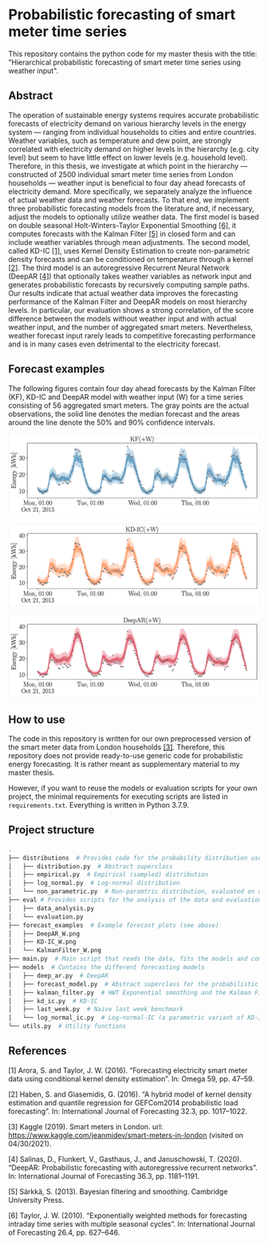 # Probabilistic forecasting of smart meter time series

This repository contains the python code for my master thesis with the title: "Hierarchical probabilistic forecasting of smart meter time series using weather input". 

## Abstract

The operation of sustainable energy systems requires accurate probabilistic forecasts of electricity demand on various hierarchy levels in the energy system — ranging from individual households to cities and entire countries. Weather variables, such as temperature and dew point, are strongly correlated with electricity demand on higher levels in the hierarchy (e.g. city level) but seem to have little effect on lower levels (e.g. household level). Therefore, in this thesis, we investigate at which point in the hierarchy — constructed of 2500 individual smart meter time series from London households — weather input is beneficial to four day ahead forecasts of electricity demand. More specifically, we separately analyze the influence of actual weather data and weather forecasts. To that end, we implement three probabilistic forecasting models from the literature and, if necessary, adjust the models to optionally utilize weather data. The first model is based on double seasonal Holt-Winters-Taylor Exponential Smoothing [[6]](#6), it computes forecasts with the Kalman Filter [[5]](#5) in closed form and can include weather variables through mean adjustments. The second model, called KD-IC [[1]](#1), uses Kernel Density Estimation to create non-parametric density forecasts and can be conditioned on temperature through a kernel [[2]](#2). The third model is an autoregressive Recurrent Neural Network (DeepAR [[4]](#4)) that optionally takes weather variables as network input and generates probabilistic forecasts by recursively computing sample paths. Our results indicate that actual weather data improves the forecasting performance of the Kalman Filter and DeepAR models on most hierarchy levels. In particular, our evaluation shows a strong correlation, of the score difference between the models without weather input and with actual weather input, and the number of aggregated smart meters. Nevertheless, weather forecast input rarely leads to competitive forecasting performance and is in many cases even detrimental to the electricity forecast.

## Forecast examples

The following figures contain four day ahead forecasts by the Kalman Filter (KF), KD-IC and DeepAR model with weather input (W) for a time series consisting of 56 aggregated smart meters. The gray points are the actual observations, the solid line denotes the median forecast and the areas around the line denote the 50% and 90% confidence intervals.

![Kalman Filter](forecast_examples/KF_W.png)

![KD-IC](forecast_examples/KD-IC_W.png)

![DeepAR](forecast_examples/DeepAR_W.png)

## How to use

The code in this repository is written for our own preprocessed version of the smart meter data from London households [[3]](#3). Therefore, this repository does not provide ready-to-use generic code for probabilistic energy forecasting. It is rather meant as supplementary material to my master thesis. 

However, if you want to reuse the models or evaluation scripts for your own project, the minimal requirements for executing scripts are listed in `requirements.txt`. Everything is written in Python 3.7.9.

## Project structure

```bash
.
├── distributions  # Provides code for the probability distribution used by the forecasting models
│   ├── distribution.py  # Abstract superclass
│   ├── empirical.py  # Empirical (sampled) distribution
│   ├── log_normal.py  # Log-normal distribution
│   └── non_parametric.py  # Non-paramtric distribution, evaluated on a grid
├── eval # Provides scripts for the analysis of the data and evaluation of the forecasting model
│   ├── data_analysis.py
│   └── evaluation.py
├── forecast_examples  # Example forecast plots (see above)
│   ├── DeepAR_W.png
│   ├── KD-IC_W.png
│   └── KalmanFilter_W.png
├── main.py  # Main script that reads the data, fits the models and computes forecasts
├── models  # Contains the different forecasting models
│   ├── deep_ar.py  # DeepAR
│   ├── forecast_model.py  # Abstract superclass for the probabilistic forecasting models
│   ├── kalman_filter.py  # HWT Exponential smoothing and the Kalman Filter
│   ├── kd_ic.py  # KD-IC
│   ├── last_week.py  # Naive last week benchmark
│   └── log_normal_ic.py  # Log-normal-IC (a parametric variant of KD-IC)
└── utils.py  # Utility functions
```

## References

<a id="1">[1]</a> Arora, S. and Taylor, J. W. (2016). “Forecasting electricity smart meter data using conditional kernel density estimation”. In: Omega 59, pp. 47–59.

<a id="2">[2]</a> Haben, S. and Giasemidis, G. (2016). “A hybrid model of kernel density estimation and quantile regression for GEFCom2014 probabilistic load forecasting”. In: International Journal of Forecasting 32.3, pp. 1017–1022.

<a id="3">[3]</a> Kaggle (2019). Smart meters in London. url: https://www.kaggle.com/jeanmidev/smart-meters-in-london (visited on 04/30/2021).

<a id="4">[4]</a> Salinas, D., Flunkert, V., Gasthaus, J., and Januschowski, T. (2020). “DeepAR: Probabilistic forecasting with autoregressive recurrent networks”. In: International Journal of Forecasting 36.3, pp. 1181–1191.

<a id="5">[5]</a> Särkkä, S. (2013). Bayesian filtering and smoothing. Cambridge University Press.

<a id="6">[6]</a> Taylor, J. W. (2010). “Exponentially weighted methods for forecasting intraday time series with multiple seasonal cycles”. In: International Journal of Forecasting 26.4, pp. 627–646.
